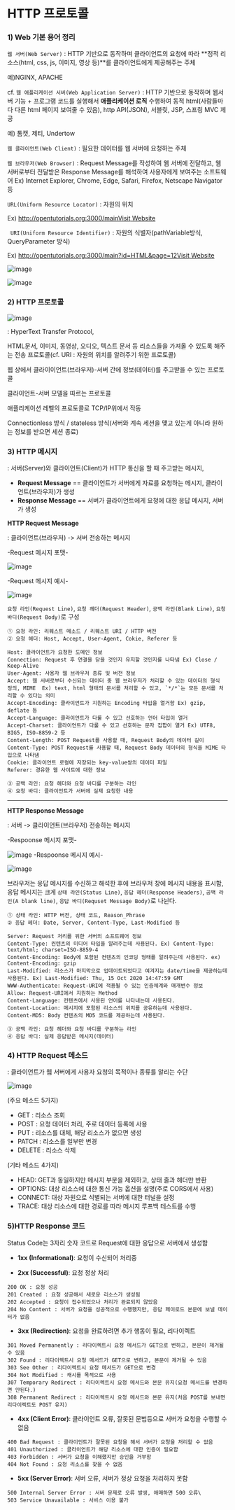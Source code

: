 # HTTP 프로토콜

### 1)  Web 기본 용어 정리

`웹 서버(Web Server)` : HTTP 기반으로 동작하며 클라이언트의 요청에 따라 **정적 리소스(html, css, js, 이미지, 영상 등)**를 클라이언트에게 제공해주는 주체

예)NGINX, APACHE

cf. `웹 애플리케이션 서버(Web Application Server)` : HTTP 기반으로 동작하며 웹서버 기능 + 프로그램 코드를 실행해서 **애플리케이션 로직** 수행하여 동적 html(사람들마다 다른 html 페이지 보여줄 수 있음), http API(JSON), 서블릿, JSP, 스프링 MVC 제공

예) 톰캣, 제티, Undertow

`웹 클라이언트(Web Client)` : 필요한 데이터를 웹 서버에 요청하는 주체

`웹 브라우저(Web Browser)` : Request Message를 작성하여 웹 서버에 전달하고, 웹 서버로부터 전달받은 Response Message를 해석하여 사용자에게 보여주는 소프트웨어 Ex) Internet Explorer, Chrome, Edge, Safari, Firefox, Netscape Navigator 등

`URL(Uniform Resource Locator)` :  자원의 위치

Ex) [http://opentutorials.org:3000/mainVisit Website](http://opentutorials.org:3000/main) 

 ` URI(Uniform Resource Identifier)` : 자원의 식별자(pathVariable방식, QueryParameter 방식)

Ex) [http://opentutorials.org:3000/main?id=HTML&page=12Visit Website](http://opentutorials.org:3000/main?id=HTML&page=12)



![image](https://user-images.githubusercontent.com/69749222/189536720-4cfdf7d3-59af-4924-97e2-d2783cfbd0df.png)

![image](https://user-images.githubusercontent.com/69749222/189536738-1d44caea-e04f-49db-83b9-9d3634b450c2.png)


### 2) HTTP 프로토콜

![image](https://user-images.githubusercontent.com/69749222/189536689-2927e72d-3c8d-416c-9935-c4f38f8a7e36.png)

: HyperText Transfer Protocol, 

HTML문서, 이미지, 동영상, 오디오, 텍스트 문서 등 리소스들을 가져올 수 있도록 해주는 전송 프로토콜(cf. URI : 자원의 위치를 알려주기 위한 프로토콜) 

웹 상에서 클라이이언트(브라우저)-서버 간에 정보(데이터)를 주고받을 수 있는 프로토콜

클라이언트-서버 모델을 따르는 프로토콜

애플리케이션 레벨의 프로토콜로 TCP/IP위에서 작동

Connectionless 방식 / stateless 방식(서버와 계속 세션을 맺고 있는게 아니라 원하는 정보를 받으면 세션 종료)



### 3) HTTP 메시지

: 서버(Server)와 클라이언트(Client)가 HTTP 통신을 할 때 주고받는 메시지,

- **Request Message** == 클라이언트가 서버에게 자료를 요청하는 메시지, 클라이언트(브라우저)가 생성
- **Response Message** == 서버가 클라이언트에게 요청에 대한 응답 메시지, 서버가 생성



**HTTP Request Message**

: 클라이언트(브라우저) -> 서버 전송하는 메시지

-Request 메시지 포맷-

![image](https://user-images.githubusercontent.com/69749222/189536773-1b21df22-39c2-4e54-9c61-7d6eda88174b.png)

-Request 메시지 예시-

![image](https://user-images.githubusercontent.com/69749222/189536796-f2e5d401-d0e5-4587-9e23-28bec46b4fa9.png)

`요청 라인(Request Line)`, `요청 헤더(Request Header)`, `공백 라인(Blank Line)`, `요청 바디(Request Body)`로 구성

```
① 요청 라인: 리퀘스트 메소드 / 리퀘스트 URI / HTTP 버전
② 요청 헤더: Host, Accept, User-Agent, Cokie, Referer 등

Host: 클라이언트가 요청한 도메인 정보
Connection: Request 후 연결을 닫을 것인지 유지할 것인지를 나타냄 Ex) Close / Keep-Alive
User-Agent: 사용자 웹 브라우저 종류 및 버전 정보
Accept: 웹 서버로부터 수신되는 데이터 중 웹 브라우저가 처리할 수 있는 데이터의 형식 정의, MIME  Ex) text, html 형태의 문서를 처리할 수 있고, `*/*`는 모든 문서를 처리할 수 있다는 의미
Accept-Encoding: 클라이언트가 지원하는 Encoding 타입을 열거함 Ex) gzip, deflate 등
Accept-Language: 클라이언트가 다룰 수 있고 선호하는 언어 타입이 열거
Accept-Charset: 클라이언트가 다룰 수 있고 선호하는 문자 집합이 열거 Ex) UTF8, BIG5, ISO-8859-2 등
Content-Length: POST Request를 사용할 때, Request Body의 데이터 길이
Content-Type: POST Request를 사용할 때, Request Body 데이터의 형식을 MIME 타입으로 나타냄
Cookie: 클라이언트 로컬에 저장되는 key-value쌍의 데이터 파일
Referer: 경유한 웹 사이트에 대한 정보

③ 공백 라인: 요청 헤더와 요청 바디를 구분하는 라인
④ 요청 바디: 클라이언트가 서버에 실제 요청한 내용
```

---------

**HTTP Response Message**

: 서버 -> 클라이언트(브라우저) 전송하는 메시지

-Respoonse 메시지 포맷-

![image](https://user-images.githubusercontent.com/69749222/189536816-a9cf11cf-3b06-41b0-aa58-bfc05e872ab5.png)
-Respoonse 메시지 예시-

![image](https://user-images.githubusercontent.com/69749222/189536879-df323249-d090-4170-9e17-e980072479b1.png)

브라우저는 응답 메시지를 수신하고 해석한 후에 브라우저 창에 메시지 내용을 표시함,
응답 메시지는 크게 `상태 라인(Status Line)`, `응답 헤더(Response Headers)`, `공백 라인(A blank line)`, `응답 바디(Requset Message Body)`로 나뉜다.

```
① 상태 라인: HTTP 버전, 상태 코드, Reason_Phrase
② 응답 헤더: Date, Server, Content-Type, Last-Modified 등

Server: Request 처리를 위한 서버의 소프트웨어 정보
Content-Type: 컨텐츠의 미디어 타입을 알려주는데 사용된다. Ex) Content-Type: text/html; charset=ISO-8859-4
Content-Encoding: Body에 포함된 컨텐츠의 인코딩 형태를 알려주는데 사용된다. ex) Content-Encoding: gzip
Last-Modified: 리소스가 마지막으로 업데이트되었다고 여겨지는 date/time을 제공하는데 사용된다. Ex) Last-Modified: Thu, 15 Oct 2020 14:47:59 GMT
WWW-Authenticate: Request-URI에 적용될 수 있는 인증체계와 매개변수 정보
Allow: Request-URI에서 지원하는 Method
Content-Language: 컨텐츠에서 사용된 언어를 나타내는데 사용된다.
Content-Location: 메시지에 포함된 리소스의 위치를 공유하는데 사용된다.
Content-MD5: Body 컨텐츠의 MD5 코드를 제공하는데 사용된다.

③ 공백 라인: 요청 헤더와 요청 바디를 구분하는 라인
④ 응답 바디: 실제 응답받은 메시지(데이터)
```



### 4) HTTP Request 메소드

 : 클라이언트가 웹 서버에게 사용자 요청의 목적이나 종류를 알리는 수단

![image](https://user-images.githubusercontent.com/69749222/189536894-7921fcff-15cd-44bd-a7c8-2d4b8cfbac06.png)

(주요 메소드 5가지)

- GET : 리소스 조회
- POST : 요청 데이터 처리, 주로 데이터 등록에 사용
- PUT : 리소스를 대체, 해당 리소스가 없으면 생성
- PATCH : 리소스를 일부만 변경
- DELETE : 리소스 삭제

(기타 메소드 4가지)

- HEAD: GET과 동일하지만 메시지 부분을 제외하고, 상태 줄과 헤더만 반환
- OPTIONS: 대상 리소스에 대한 통신 가능 옵션을 설명(주로 CORS에서 사용)
- CONNECT: 대상 자원으로 식별되는 서버에 대한 터널을 설정
- TRACE: 대상 리소스에 대한 경로를 따라 메시지 루프백 테스트를 수행



### 5)HTTP Response 코드

Status Code는 3자리 숫자 코드로 Request에 대한 응답으로 서버에서 생성함

- **1xx (Informational)**: 요청이 수신되어 처리중

- **2xx (Successful)**: 요청 정상 처리

```
200 OK : 요청 성공
201 Created : 요청 성공해서 새로운 리소스가 생성됨
202 Accepted : 요청이 접수되었으나 처리가 완료되지 않았음
204 No Content : 서버가 요청을 성공적으로 수행했지만, 응답 페이로드 본문에 보낼 데이터가 없음
```

- **3xx (Redirection)**: 요청을 완료하려면 추가 행동이 필요, 리다이렉트

```
301 Moved Permanently : 리다이렉트시 요청 메서드가 GET으로 변하고, 본문이 제거될 수 있음
302 Found : 리다이렉트시 요청 메서드가 GET으로 변하고, 본문이 제거될 수 있음
303 See Other : 리다이렉트시 요청 메서드가 GET으로 변경
304 Not Modified : 캐시를 목적으로 사용
307 Temporary Redirect : 리다이렉트시 요청 메서드와 본문 유지(요청 메서드를 변경하면 안된다.)
308 Permanent Redirect : 리다이렉트시 요청 메서드와 본문 유지(처음 POST를 보내면 리다이렉트도 POST 유지)
```

- **4xx (Client Error)**: 클라이언트 오류, 잘못된 문법등으로 서버가 요청을 수행할 수 없음

```
400 Bad Request : 클라이언트가 잘못된 요청을 해서 서버가 요청을 처리할 수 없음
401 Unauthorized : 클라이언트가 해당 리소스에 대한 인증이 필요함
403 Forbidden : 서버가 요청을 이해했지만 승인을 거부함
404 Not Found : 요청 리소스를 찾을 수 없음
```

- **5xx (Server Error)**: 서버 오류, 서버가 정상 요청을 처리하지 못함

```
500 Internal Server Error : 서버 문제로 오류 발생, 애매하면 500 오류\
503 Service Unavailable : 서비스 이용 불가
```
